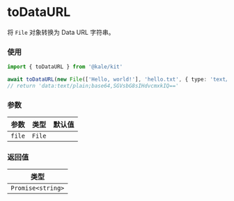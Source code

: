 # toDataURL

将 `File` 对象转换为 Data URL 字符串。

### 使用

```ts
import { toDataURL } from '@kale/kit'

await toDataURL(new File(['Hello, world!'], 'hello.txt', { type: 'text/plain' }))
// return 'data:text/plain;base64,SGVsbG8sIHdvcmxkIQ=='
```

### 参数

| 参数   | 类型   | 默认值 |
| ------ | ------ | ------ |
| `file` | `File` |        |

### 返回值

| 类型              |
| ----------------- |
| `Promise<string>` |
